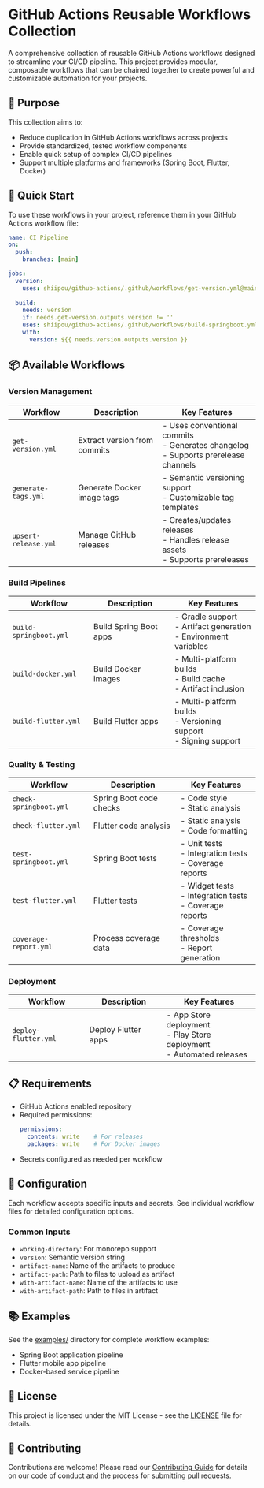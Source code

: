 # GitHub Actions Reusable Workflows Collection

A comprehensive collection of reusable GitHub Actions workflows designed to streamline your CI/CD pipeline. This project provides modular, composable workflows that can be chained together to create powerful and customizable automation for your projects.

## 🎯 Purpose

This collection aims to:
- Reduce duplication in GitHub Actions workflows across projects
- Provide standardized, tested workflow components
- Enable quick setup of complex CI/CD pipelines
- Support multiple platforms and frameworks (Spring Boot, Flutter, Docker)

## 🚀 Quick Start

To use these workflows in your project, reference them in your GitHub Actions workflow file:

```yaml
name: CI Pipeline
on:
  push:
    branches: [main]

jobs:
  version:
    uses: shiipou/github-actions/.github/workflows/get-version.yml@main
    
  build:
    needs: version
    if: needs.get-version.outputs.version != ''
    uses: shiipou/github-actions/.github/workflows/build-springboot.yml@main
    with:
      version: ${{ needs.version.outputs.version }}
```

## 📦 Available Workflows

### Version Management
| Workflow | Description | Key Features |
|----------|-------------|--------------|
| `get-version.yml` | Extract version from commits | - Uses conventional commits<br>- Generates changelog<br>- Supports prerelease channels |
| `generate-tags.yml` | Generate Docker image tags | - Semantic versioning support<br>- Customizable tag templates |
| `upsert-release.yml` | Manage GitHub releases | - Creates/updates releases<br>- Handles release assets<br>- Supports prereleases |

### Build Pipelines
| Workflow | Description | Key Features |
|----------|-------------|--------------|
| `build-springboot.yml` | Build Spring Boot apps | - Gradle support<br>- Artifact generation<br>- Environment variables |
| `build-docker.yml` | Build Docker images | - Multi-platform builds<br>- Build cache<br>- Artifact inclusion |
| `build-flutter.yml` | Build Flutter apps | - Multi-platform builds<br>- Versioning support<br>- Signing support |

### Quality & Testing
| Workflow | Description | Key Features |
|----------|-------------|--------------|
| `check-springboot.yml` | Spring Boot code checks | - Code style<br>- Static analysis |
| `check-flutter.yml` | Flutter code analysis | - Static analysis<br>- Code formatting |
| `test-springboot.yml` | Spring Boot tests | - Unit tests<br>- Integration tests<br>- Coverage reports |
| `test-flutter.yml` | Flutter tests | - Widget tests<br>- Integration tests<br>- Coverage reports |
| `coverage-report.yml` | Process coverage data | - Coverage thresholds<br>- Report generation |

### Deployment
| Workflow | Description | Key Features |
|----------|-------------|--------------|
| `deploy-flutter.yml` | Deploy Flutter apps | - App Store deployment<br>- Play Store deployment<br>- Automated releases |

## 📋 Requirements

- GitHub Actions enabled repository
- Required permissions:
  ```yaml
  permissions:
    contents: write    # For releases
    packages: write    # For Docker images
  ```
- Secrets configured as needed per workflow

## 🔧 Configuration

Each workflow accepts specific inputs and secrets. See individual workflow files for detailed configuration options.

### Common Inputs
- `working-directory`: For monorepo support
- `version`: Semantic version string
- `artifact-name`: Name of the artifacts to produce
- `artifact-path`: Path to files to upload as artifact
- `with-artifact-name`: Name of the artifacts to use
- `with-artifact-path`: Path to files in artifact

## 📚 Examples

See the [examples/](./examples) directory for complete workflow examples:
- Spring Boot application pipeline
- Flutter mobile app pipeline
- Docker-based service pipeline

## 📜 License

This project is licensed under the MIT License - see the [LICENSE](./LICENSE) file for details.

## 🤝 Contributing

Contributions are welcome! Please read our [Contributing Guide](./CONTRIBUTING.md) for details on our code of conduct and the process for submitting pull requests.
